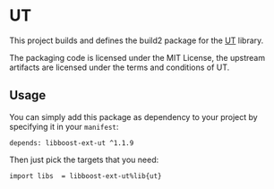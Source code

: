 # UT

This project builds and defines the build2 package for the [UT](https://github.com/boost-ext/ut) library.

The packaging code is licensed under the MIT License, the upstream artifacts are licensed under the terms and conditions of UT.

## Usage

You can simply add this package as dependency to your project by specifying it in your `manifest`:

```
depends: libboost-ext-ut ^1.1.9
```

Then just pick the targets that you need:

```
import libs  = libboost-ext-ut%lib{ut}
```
